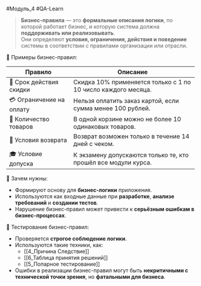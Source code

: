 #Модуль_4 #QA-Learn
> **Бизнес-правила** — это **формальные описания логики**, по которой работает бизнес, и которую система должна **поддерживать или реализовывать**.  
> Они определяют **условия, ограничения, действия и поведение** системы в соответствии с правилами организации или отрасли.

🧠 Примеры бизнес-правил:

|Правило|Описание|
|---|---|
|📅 Срок действия скидки|Скидка 10% применяется только с 1 по 10 число каждого месяца.|
|💳 Ограничение на оплату|Нельзя оплатить заказ картой, если сумма менее 100 рублей.|
|🛒 Количество товаров|В одной корзине можно не более 10 одинаковых товаров.|
|🧾 Условия возврата|Возврат возможен только в течение 14 дней с чеком.|
|🎓 Условие допуска|К экзамену допускаются только те, кто прошёл все модули курса.|

🧩 Зачем нужны:
- Формируют основу для **бизнес-логики** приложения.
- Используются как входные данные при **разработке**, **анализе требований** и **создании тестов**.
- Нарушение бизнес-правил может привести к **серьёзным ошибкам в бизнес-процессах**.

🧪 Тестирование бизнес-правил:
- Проверяется **строгое соблюдение логики**.
- Используются такие техники, как:
    - [[4_Причина Следствие]]
    - [[6_Таблица принятия решений]]
    - [[5_Попарное тестирование]]
- Ошибки в реализации бизнес-правил могут быть **некритичными с технической точки зрения**, но **фатальными для бизнеса**.